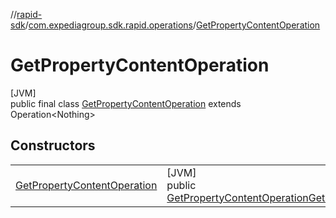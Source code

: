 //[rapid-sdk](../../../index.md)/[com.expediagroup.sdk.rapid.operations](../index.md)/[GetPropertyContentOperation](index.md)

# GetPropertyContentOperation

[JVM]\
public final class [GetPropertyContentOperation](index.md) extends Operation&lt;Nothing&gt;

## Constructors

| | |
|---|---|
| [GetPropertyContentOperation](-get-property-content-operation.md) | [JVM]<br>public [GetPropertyContentOperation](index.md)[GetPropertyContentOperation](-get-property-content-operation.md)([GetPropertyContentOperationParams](../-get-property-content-operation-params/index.md)params) |
